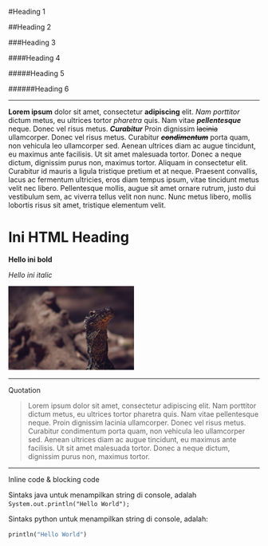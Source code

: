 #Heading 1

##Heading 2

###Heading 3

####Heading 4

#####Heading 5

######Heading 6

<hr>

<!--menuliskan kalimat biasa -->
__Lorem ipsum__ dolor sit amet, consectetur **adipiscing** elit. _Nam porttitor_ dictum metus, eu ultrices tortor *pharetra* quis. Nam vitae __*pellentesque*__ neque. Donec vel risus metus. **_Curabitur_** Proin dignissim ~~lacinia~~ ullamcorper. Donec vel risus metus. Curabitur ~~**_condimentum_**~~ porta quam, non vehicula leo ullamcorper sed. Aenean ultrices diam ac augue tincidunt, eu maximus ante facilisis. Ut sit amet malesuada tortor. Donec a neque dictum, dignissim purus non, maximus tortor. Aliquam in consectetur elit. Curabitur id mauris a ligula tristique pretium et at neque. Praesent convallis, lacus ac fermentum ultricies, eros diam tempus ipsum, vitae tincidunt metus velit nec libero. Pellentesque mollis, augue sit amet ornare rutrum, justo dui vestibulum sem, ac viverra tellus velit non nunc. Nunc metus libero, mollis lobortis risus sit amet, tristique elementum velit.

<h1>Ini HTML Heading</h1>

<b>Hello ini bold</b>

<i>Hello ini italic</i>

<img src="a.jpg" style="width:50%"/>

<hr>

Quotation

> Lorem ipsum dolor sit amet, consectetur adipiscing elit. Nam porttitor dictum metus, eu ultrices tortor pharetra quis. Nam vitae pellentesque neque. Proin dignissim lacinia ullamcorper. Donec vel risus metus. Curabitur condimentum porta quam, non vehicula leo ullamcorper sed. Aenean ultrices diam ac augue tincidunt, eu maximus ante facilisis. Ut sit amet malesuada tortor. Donec a neque dictum, dignissim purus non, maximus tortor. 

<hr>

Inline code & blocking code

Sintaks java untuk menampilkan string di console, adalah `System.out.println("Hello World");`

Sintaks python untuk menampilkan string di console, adalah: 

```python
println("Hello World")
```